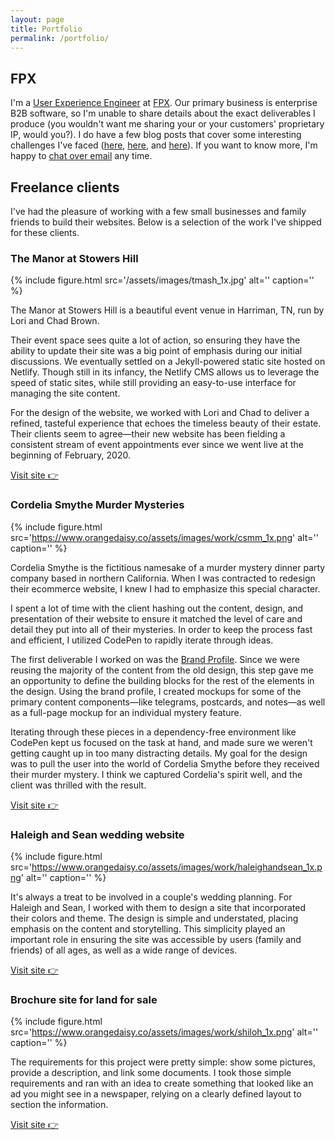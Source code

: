 ```yaml
---
layout: page
title: Portfolio
permalink: /portfolio/
---
```


## FPX

I'm a [User Experience Engineer](/what-i-do/ "What I Do") at
[FPX](https://www.fpx.com/). Our primary business is enterprise B2B software, so
I'm unable to share details about the exact deliverables I produce (you wouldn't
want me sharing your or your customers' proprietary IP, would you?). I do have a
few blog posts that cover some interesting challenges I've faced
([here](/2017/06/14/css-grid-layout-notes/ "CSS Grid Layout Notes"),
[here](/2018/06/03/multiple-layouts-made-easy-with-css-grid/ "Multiple Layouts Made Easy with CSS Grid"),
and [here](/2018/06/06/intelliquip-featured-on-hotjar/ "Intelliquip Featured on Hotjar")).
If you want to know more, I'm happy to [chat over
email](mailto:bobby.showalter@gmail.com) any time.

## Freelance clients

I've had the pleasure of working with a few small businesses and family friends
to build their websites. Below is a selection of the work I've shipped for these
clients.

### The Manor at Stowers Hill

{% include figure.html src='/assets/images/tmash_1x.jpg' alt='' caption='' %}

The Manor at Stowers Hill is a beautiful event venue in Harriman, TN, run by
Lori and Chad Brown.

Their event space sees quite a lot of action, so ensuring
they have the ability to update their site was a big point of emphasis during
our initial discussions. We eventually settled on a Jekyll-powered static site
hosted on Netlify. Though still in its infancy, the Netlify CMS allows us to
leverage the speed of static sites, while still providing an easy-to-use
interface for managing the site content.

For the design of the website, we worked with Lori and Chad to deliver a
refined, tasteful experience that echoes the timeless beauty of their estate.
Their clients seem to agree&mdash;their new website has been fielding a
consistent stream of event appointments ever since we went live at the beginning
of February, 2020.

[Visit site 👉](http://www.themanoratstowershill.com/)

### Cordelia Smythe Murder Mysteries

{% include figure.html
src='https://www.orangedaisy.co/assets/images/work/csmm_1x.png' alt=''
caption='' %}

Cordelia Smythe is the fictitious namesake of a murder mystery dinner party
company based in northern California. When I was contracted to redesign their
ecommerce website, I knew I had to emphasize this special character.

I spent a lot of time with the client hashing out the content, design, and
presentation of their website to ensure it matched the level of care and detail
they put into all of their mysteries. In order to keep the process fast and
efficient, I utilized CodePen to rapidly iterate through ideas.

The first deliverable I worked on was the [Brand
Profile](https://codepen.io/bobbyshowalter/full/25790e277f284af192a958fba1a295e9/).
Since we were reusing the majority of the content from the old design, this step
gave me an opportunity to define the building blocks for the rest of the
elements in the design. Using the brand profile, I created mockups for some of
the primary content components&mdash;like telegrams, postcards, and
notes&mdash;as well as a full-page mockup for an individual mystery feature.

Iterating through these pieces in a dependency-free environment like CodePen
kept us focused on the task at hand, and made sure we weren't getting caught up
in too many distracting details. My goal for the design was to pull the user
into the world of Cordelia Smythe before they received their murder mystery. I
think we captured Cordelia's spirit well, and the client was thrilled with the
result.

[Visit site 👉](http://cordeliasmythemysteries.com/)

### Haleigh and Sean wedding website

{% include figure.html
src='https://www.orangedaisy.co/assets/images/work/haleighandsean_1x.png' alt=''
caption='' %}

It's always a treat to be involved in a couple's wedding planning. For
Haleigh and Sean, I worked with them to design a site that incorporated
their colors and theme. The design is simple and understated, placing
emphasis on the content and storytelling. This simplicity played an important
role in ensuring the site was accessible by users (family and friends) of all
ages, as well as a wide range of devices.

[Visit site 👉](https://www.orangedaisy.co/haleighandsean/)

### Brochure site for land for sale

{% include figure.html
src='https://www.orangedaisy.co/assets/images/work/shiloh_1x.png' alt=''
caption='' %}

The requirements for this project were pretty simple: show some pictures,
provide a description, and link some documents. I took those simple
requirements and ran with an idea to create something that looked like an ad
you might see in a newspaper, relying on a clearly defined layout to section
the information.

[Visit site 👉](https://www.orangedaisy.co/shiloh-lot/)
